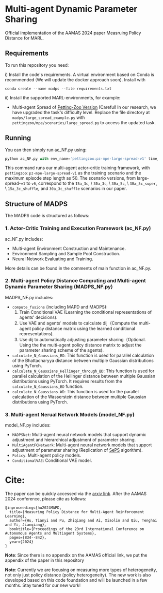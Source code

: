 # Multi-agent Dynamic Parameter Sharing

Official implementation of the AAMAS 2024 paper Measruing Policy Distance for MARL.

## Requirements

To run this repository you need:

i) Install the code's requirements. A virtual environment based on Conda is recommended (We will update the docker approach soon). Install with 
```setup
conda create --name madps --file requirements.txt
```
ii) Install the supported MARL-environments, for example:
- Multi-agent Spread of [Petting-Zoo Version](https://github.com/semitable/PettingZoo)
(Careful! In our research, we have upgraded the task's difficulty level. Replace the file directory at `madps/large_spread_example.py` with `pettingzoo/mpe/scenarios/large_spread.py` to access the updated task.



## Running

You can then simply run ac_NF.py using:
```python
python ac_NF.py with env_name='pettingzoo:pz-mpe-large-spread-v1' time_limit=50
```
This command runs our multi-agent actor-critic training framework, with `pettingzoo:pz-mpe-large-spread-v1` as the training scenario and the maximum episode step length as 50. The scenario versions, from large-spread-`v1` to `v6`, correspond to the `15a_3c`, \ `30a_3c`, \  `30a_5c`, \ `30a_5c_super`, \ `15a_3c_shuffle`, and  `30a_3c_shuffle` scenarios in our paper.



## Structure of MADPS
The MADPS code is structured as follows:
### 1. Actor-Critic Training and Execution Framework (ac_NF.py)

ac_NF.py includes:
- Multi-agent Environment Construction and Maintenance.
- Environment Sampling and Sample Pool Construction.
- Neural Network Evaluating and Training.

More details can be found in the comments of main function in ac_NF.py.

### 2. Multi-agent Policy Distance Computing and Multi-agent Dynamic Parameter Sharing (MADPS_NF.py)

MADPS_NF.py includes:

- `compute_fusions` (including MAPD and MADPS):
    1. Train Conditional VAE (Learning the conditional representations of agents' decisions).
    2. Use VAE and agents' models to calculate dij（Compute the multi-agent policy distance matrix using the learned conditional representations).
    3. Use dij to automatically adjusting parameter sharing（Optional. Using the the multi-agent policy distance matrix to adjust the parameter sharing scheme of the agents).
- `calculate_N_Gaussians_BD`: This function is used for parallel calculation of the Bhattacharyya distance between multiple Gaussian distributions using PyTorch.
- `calculate_N_Gaussians_Hellinger_through_BD`: This function is used for parallel calculation of the Hellinger distance between multiple Gaussian distributions using PyTorch. It requires results from the `calculate_N_Gaussians_BD` function.
- `calculate_N_Gaussians_WD`: This function is used for the parallel calculation of the Wasserstein distance between multiple Gaussian distributions using PyTorch.

### 3. Multi-agent Nerual Network Models (model_NF.py)

model_NF.py includes:
- `MADPSNet`: Multi-agent neural network models that support dynamic adjustment and hierarchical adjustment of parameter sharing.
- `MultiAgentFCNetwork`: Multi-agent neural network models that support adjustment of parameter sharing (Replication of [SePS](https://proceedings.mlr.press/v139/christianos21a/christianos21a.pdf) algorithm).
- `Policy`: Multi-agent policy models.
- `ConditionalVAE`: Conditional VAE model.



# Cite:

The paper can be quickly accessed via the [arxiv link](https://arxiv.org/pdf/2401.11257.pdf).
After the AAMAS 2024 conference, please cite as follows: 
```
@inproceedings{hu2024MAPD,
  title={Measuring Policy Distance for Multi-Agent Reinforcement Learning},
  author={Hu, Tianyi and Pu, Zhiqiang and Ai, Xiaolin and Qiu, Tenghai and Yi, Jianqiang},
  booktitle={Proceedings of the 23rd International Conference on Autonomous Agents and Multiagent Systems},
  pages={834--842},
  year={2024}
}
```

**Note**: Since there is no appendix on the AAMAS official link, we put the appendix of the paper in this repository

**Note**: Currently we are focusing on measuring more types of heterogeneity, not only just policy distance (policy heterogeneity). The new work is also developed based on this code foundation and will be launched in a few months. Stay tuned for our new work!
